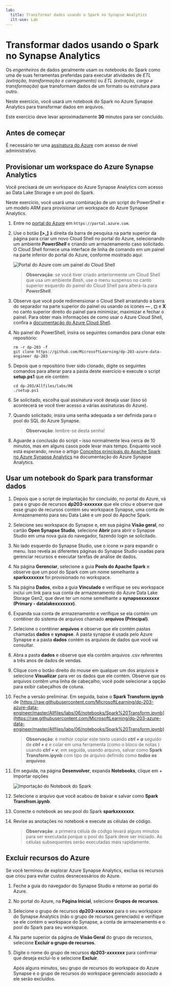 ```yaml
---
lab:
  title: Transformar dados usando o Spark no Synapse Analytics
  ilt-use: Lab
---
```


# Transformar dados usando o Spark no Synapse Analytics

Os *engenheiros* de dados geralmente usam os notebooks do Spark como uma de suas ferramentas preferidas para executar atividades de *ETL (extração, transformação e carregamento)* ou *ETL (extração, carga e transformação)* que transformam dados de um formato ou estrutura para outro.

Neste exercício, você usará um notebook do Spark no Azure Synapse Analytics para transformar dados em arquivos.

Este exercício deve levar aproximadamente **30** minutos para ser concluído.

## Antes de começar

É necessário ter uma [assinatura do Azure](https://azure.microsoft.com/free) com acesso de nível administrativo.

## Provisionar um workspace do Azure Synapse Analytics

Você precisará de um workspace do Azure Synapse Analytics com acesso ao Data Lake Storage e um pool do Spark.

Neste exercício, você usará uma combinação de um script do PowerShell e um modelo ARM para provisionar um workspace do Azure Synapse Analytics.

1. Entre no [portal do Azure](https://portal.azure.com) em `https://portal.azure.com`.
2. Use o botão **[\>_]** à direita da barra de pesquisa na parte superior da página para criar um novo Cloud Shell no portal do Azure, selecionando um ambiente ***PowerShell*** e criando um armazenamento caso solicitado. O Cloud Shell fornece uma interface de linha de comando em um painel na parte inferior do portal do Azure, conforme mostrado aqui:

    ![Portal do Azure com um painel do Cloud Shell](./images/cloud-shell.png)

    > **Observação**: se você tiver criado anteriormente um Cloud Shell que usa um ambiente *Bash*, use o menu suspenso no canto superior esquerdo do painel do Cloud Shell para alterá-la para ***PowerShell***.

3. Observe que você pode redimensionar o Cloud Shell arrastando a barra do separador na parte superior do painel ou usando os ícones **&#8212;** , **&#9723;** e **X** no canto superior direito do painel para minimizar, maximizar e fechar o painel. Para obter mais informações de como usar o Azure Cloud Shell, confira a [documentação do Azure Cloud Shell](https://docs.microsoft.com/azure/cloud-shell/overview).

4. No painel do PowerShell, insira os seguintes comandos para clonar este repositório:

    ```
    rm -r dp-203 -f
    git clone https://github.com/MicrosoftLearning/dp-203-azure-data-engineer dp-203
    ```

5. Depois que o repositório tiver sido clonado, digite os seguintes comandos para alterar para a pasta deste exercício e execute o script **setup.ps1** que ele contém:

    ```
    cd dp-203/Allfiles/labs/06
    ./setup.ps1
    ```

6. Se solicitado, escolha qual assinatura você deseja usar (isso só acontecerá se você tiver acesso a várias assinaturas do Azure).
7. Quando solicitado, insira uma senha adequada a ser definida para o pool do SQL do Azure Synapse.

    > **Observação**: lembre-se desta senha!

8. Aguarde a conclusão do script – isso normalmente leva cerca de 10 minutos, mas em alguns casos pode levar mais tempo. Enquanto você está esperando, revise o artigo [Conceitos principais do Apache Spark no Azure Synapse Analytics](https://learn.microsoft.com/azure/synapse-analytics/spark/apache-spark-concepts) na documentação do Azure Synapse Analytics.

## Usar um notebook do Spark para transformar dados

1. Depois que o script de implantação for concluído, no portal do Azure, vá para o grupo de recursos **dp203-*xxxxxxx*** que ele criou e observe que esse grupo de recursos contém seu workspace Synapse, uma conta de Armazenamento para seu Data Lake e um pool do Apache Spark.
2. Selecione seu workspace do Synapse e, em sua página **Visão geral**, no cartão **Open Synapse Studio**, selecione **Abrir** para abrir o Synapse Studio em uma nova guia do navegador, fazendo login se solicitado.
3. No lado esquerdo do Synapse Studio, use o ícone **&rsaquo;&rsaquo;** para expandir o menu. Isso revela as diferentes páginas do Synapse Studio usadas para gerenciar recursos e executar tarefas de análise de dados.
4. Na página **Gerenciar**, selecione a guia **Pools do Apache Spark** e observe que um pool do Spark com um nome semelhante a **spark*xxxxxxx*** foi provisionado no workspace.
5. Na página **Dados**, exiba a guia **Vinculado** e verifique se seu workspace inclui um link para sua conta de armazenamento do Azure Data Lake Storage Gen2, que deve ter um nome semelhante a **synapse*xxxxxxx* (Primary - datalake*xxxxxxx*)**.
6. Expanda sua conta de armazenamento e verifique se ela contém um contêiner do sistema de arquivos chamado **arquivos (Principal)**.
7. Selecione o contêiner **arquivos** e observe que ele contém pastas chamadas **dados** e **synapse**. A pasta synapse é usada pelo Azure Synapse e a pasta **dados** contém os arquivos de dados que você vai consultar.
8. Abra a pasta **dados** e observe que ela contém arquivos .csv referentes a três anos de dados de vendas.
9. Clique com o botão direito do mouse em qualquer um dos arquivos e selecione **Visualizar** para ver os dados que ele contém. Observe que os arquivos contêm uma linha de cabeçalho; você pode selecionar a opção para exibir cabeçalhos de coluna.
10. Feche a versão preliminar. Em seguida, baixe o **Spark Transform.ipynb** de [https://raw.githubusercontent.com/MicrosoftLearning/dp-203-azure-data-engineer/master/Allfiles/labs/06/notebooks/Spark%20Transform.ipynb](https://raw.githubusercontent.com/MicrosoftLearning/dp-203-azure-data-engineer/master/Allfiles/labs/06/notebooks/Spark%20Transform.ipynb)

    > **Observação**: é melhor copiar este texto usando ***ctrl + a*** seguido de ***ctrl + c*** e colar em uma ferramenta (como o bloco de notas ) usando ***ctrl + v***; em seguida, usando arquivo, salvar como **Spark Transform.ipynb** com tipo de arquivo definido como ***todos os arquivos***.

11. Em seguida, na página **Desenvolver**, expanda **Notebooks**, clique em + Importar opções

    ![Importação do Notebook do Spark](./image/../images/spark-notebook-import.png)
        
12. Selecione o arquivo que você acabou de baixar e salvar como **Spark Transfrom.ipynb**.
13. Conecte o notebook ao seu pool do Spark **spark*xxxxxxx***.
14. Revise as anotações no notebook e execute as células de código.

    > **Observação**: a primeira célula de código levará alguns minutos para ser executada porque o pool do Spark deve ser iniciado. As células subsequentes serão executadas mais rapidamente.

## Excluir recursos do Azure

Se você terminou de explorar Azure Synapse Analytics, exclua os recursos que criou para evitar custos desnecessários do Azure.

1. Feche a guia do navegador do Synapse Studio e retorne ao portal do Azure.
2. No portal do Azure, na **Página Inicial**, selecione **Grupos de recursos**.
3. Selecione o grupo de recursos **dp203-*xxxxxxx*** para o seu workspace do Synapse Analytics (não o grupo de recursos gerenciado) e verifique se ele contém o workspace do Synapse, a conta de armazenamento e o pool do Spark para seu workspace.
4. Na parte superior da página de **Visão Geral** do grupo de recursos, selecione **Excluir o grupo de recursos**.
5. Digite o nome do grupo de recursos **dp203-*xxxxxxx*** para confirmar que deseja excluí-lo e selecione **Excluir**.

    Após alguns minutos, seu grupo de recursos do workspace do Azure Synapse e o grupo de recursos do workspace gerenciado associado a ele serão excluídos.
